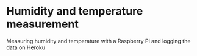 # Humidity and temperature measurement

Measuring humidity and temperature with a Raspberry Pi and logging the data on Heroku

